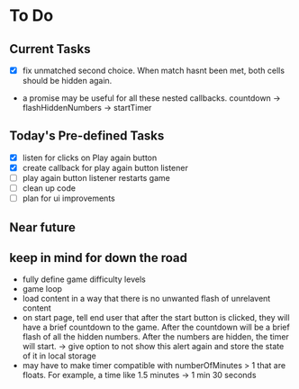# To Do

## Current Tasks
- [x] fix unmatched second choice. When match hasnt been met, both cells should be hidden again.
- a promise may be useful for all these nested callbacks. countdown -> flashHiddenNumbers -> startTimer


## Today's Pre-defined Tasks
- [x] listen for clicks on Play again button
- [x] create callback for play again button listener
- [ ] play again button listener restarts game
- [ ] clean up code
- [ ] plan for ui improvements

## Near future


## keep in mind for down the road
- fully define game difficulty levels
- game loop
- load content in a way that there is no unwanted flash of unrelavent content
- on start page, tell end user that after the start button is clicked, they will have a brief countdown to the game. After the countdown will be a brief flash of all the hidden numbers. After the numbers are hidden, the timer will start. -> give option to not show this alert again and store the state of it in local storage
- may have to make timer compatible with numberOfMinutes > 1 that are floats. For example, a time like 1.5 minutes -> 1 min 30 seconds
